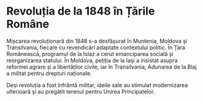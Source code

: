 # Revoluția de la 1848 în Țările Române

Mișcarea revoluționară din 1848 s-a desfășurat în Muntenia, Moldova și Transilvania, fiecare cu revendicări adaptate contextului politic. În Țara Românească, programul de la Islaz a cerut emanciparea socială și reorganizarea statului. În Moldova, petiția de la Iași a insistat asupra reformei agrare și a libertăților civile, iar în Transilvania, Adunarea de la Blaj a militat pentru drepturi naționale.

Deși revoluția a fost înfrântă militar, ideile sale au stimulat modernizarea ulterioară și au pregătit terenul pentru Unirea Principatelor.

